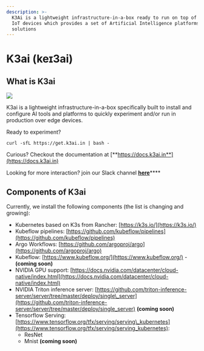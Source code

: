 ```yaml
---
description: >-
  K3Ai is a lightweight infrastructure-in-a-box ready to run on top of edge and
  IoT devices which provides a set of Artificial Intelligence platforms and
  solutions
---
```


# K3ai \(keɪ3ai\)

## What is K3ai

![](.gitbook/assets/aio.gif)

K3ai is a lightweight infrastructure-in-a-box specifically built to install and configure AI tools and platforms to quickly experiment and/or run in production over edge devices.

Ready to experiment?

```text
curl -sfL https://get.k3ai.in | bash -
```

Curious? Checkout the documentation at [**https://docs.k3ai.in**](https://docs.k3ai.in)

Looking for more interaction? join our Slack channel [**here**](https://join.slack.com/t/kf5ikfai/shared_invite/zt-huh5ib1f-ZyBxqyBDKooGNvpd5_MoQQ)\*\*\*\*

## Components of K3ai

Currently, we install the following components \(the list is changing and growing\):

* Kubernetes based on K3s from Rancher: [https://k3s.io/](https://k3s.io/)
* Kubeflow pipelines: [https://github.com/kubeflow/pipelines](https://github.com/kubeflow/pipelines)
* Argo Workflows: [https://github.com/argoproj/argo](https://github.com/argoproj/argo)
* Kubeflow: [https://www.kubeflow.org/](https://www.kubeflow.org/) - **\(coming soon\)**
* NVIDIA GPU support: [https://docs.nvidia.com/datacenter/cloud-native/index.html](https://docs.nvidia.com/datacenter/cloud-native/index.html)
* NVIDIA Triton inference server: [https://github.com/triton-inference-server/server/tree/master/deploy/single\_server](https://github.com/triton-inference-server/server/tree/master/deploy/single_server) **\(coming soon\)**
* Tensorflow Serving: [https://www.tensorflow.org/tfx/serving/serving\_kubernetes](https://www.tensorflow.org/tfx/serving/serving_kubernetes):
  * ResNet
  * Mnist **\(coming soon\)**


